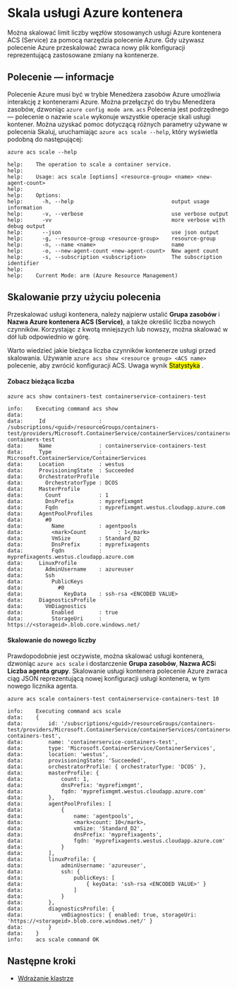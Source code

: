 <properties
   pageTitle="Skalowanie klaster ACS z polecenie Azure | Microsoft Azure"
   description="Jak skalowanie klaster usługa kontenera Azure za pomocą interfejsu wiersza polecenia Azure."
   services="container-service"
   documentationCenter=""
   authors="Thraka"
   manager="timlt"
   editor=""
   tags="acs, azure-container-service"
   keywords="Docker, kontenery, Micro usług, Mesos, Azure"/>

<tags
   ms.service="container-service"
   ms.devlang="na"
   ms.topic="article"
   ms.tgt_pltfrm="na"
   ms.workload="na"
   ms.date="10/03/2016"
   ms.author="timlt"/>

# <a name="scale-an-azure-container-service"></a>Skala usługi Azure kontenera

Można skalować limit liczby węzłów stosowanych usługi Azure kontenera ACS (Service) za pomocą narzędzia polecenie Azure. Gdy używasz polecenie Azure przeskalować zwraca nowy plik konfiguracji reprezentującą zastosowane zmiany na kontenerze.

## <a name="about-the-command"></a>Polecenie — informacje

Polecenie Azure musi być w trybie Menedżera zasobów Azure umożliwia interakcję z kontenerami Azure. Można przełączyć do trybu Menedżera zasobów, dzwoniąc `azure config mode arm`. `acs` Polecenia jest podrzędnego — polecenie o nazwie `scale` wykonuje wszystkie operacje skali usługi kontener. Można uzyskać pomoc dotyczącą różnych parametry używane w polecenia Skaluj, uruchamiając `azure acs scale --help`, który wyświetla podobną do następującej:

```azurecli
azure acs scale --help

help:    The operation to scale a container service.
help:
help:    Usage: acs scale [options] <resource-group> <name> <new-agent-count>
help:
help:    Options:
help:      -h, --help                               output usage information
help:      -v, --verbose                            use verbose output
help:      -vv                                      more verbose with debug output
help:      --json                                   use json output
help:      -g, --resource-group <resource-group>    resource-group
help:      -n, --name <name>                        name
help:      -o, --new-agent-count <new-agent-count>  New agent count
help:      -s, --subscription <subscription>        The subscription identifier
help:
help:    Current Mode: arm (Azure Resource Management)
```

## <a name="use-the-command-to-scale"></a>Skalowanie przy użyciu polecenia

Przeskalować usługi kontenera, należy najpierw ustalić **Grupa zasobów** i **Nazwa Azure kontenera ACS (Service)**, a także określić liczba nowych czynników. Korzystając z kwotą mniejszych lub nowszy, można skalować w dół lub odpowiednio w górę.

Warto wiedzieć jakie bieżąca liczba czynników kontenerze usługi przed skalowania. Używanie `azure acs show <resource group> <ACS name>` polecenie, aby zwrócić konfiguracji ACS. Uwaga wynik <mark>Statystyka</mark> .

#### <a name="see-current-count"></a>Zobacz bieżąca liczba

```azurecli
azure acs show containers-test containerservice-containers-test

info:    Executing command acs show
data:
data:     Id                 : /subscriptions/<guid>/resourceGroups/containers-test/providers/Microsoft.ContainerService/containerServices/containerservice-containers-test
data:     Name               : containerservice-containers-test
data:     Type               : Microsoft.ContainerService/ContainerServices
data:     Location           : westus
data:     ProvisioningState  : Succeeded
data:     OrchestratorProfile
data:       OrchestratorType : DCOS
data:     MasterProfile
data:       Count            : 1
data:       DnsPrefix        : myprefixmgmt
data:       Fqdn             : myprefixmgmt.westus.cloudapp.azure.com
data:     AgentPoolProfiles
data:       #0
data:         Name           : agentpools
data:         <mark>Count          : 1</mark>
data:         VmSize         : Standard_D2
data:         DnsPrefix      : myprefixagents
data:         Fqdn           : myprefixagents.westus.cloudapp.azure.com
data:     LinuxProfile
data:       AdminUsername    : azureuser
data:       Ssh
data:         PublicKeys
data:           #0
data:             KeyData    : ssh-rsa <ENCODED VALUE>
data:     DiagnosticsProfile
data:       VmDiagnostics
data:         Enabled        : true
data:         StorageUri     : https://<storageid>.blob.core.windows.net/
```  

#### <a name="scale-to-new-count"></a>Skalowanie do nowego liczby

Prawdopodobnie jest oczywiste, można skalować usługi kontenera, dzwoniąc `azure acs scale` i dostarczenie **Grupa zasobów**, **Nazwa ACS**i **Liczba agenta grupy**. Skalowanie usługi kontenera polecenie Azure zwraca ciąg JSON reprezentującą nowej konfiguracji usługi kontenera, w tym nowego licznika agenta.

```azurecli
azure acs scale containers-test containerservice-containers-test 10

info:    Executing command acs scale
data:    {
data:        id: '/subscriptions/<guid>/resourceGroups/containers-test/providers/Microsoft.ContainerService/containerServices/containerservice-containers-test',
data:        name: 'containerservice-containers-test',
data:        type: 'Microsoft.ContainerService/ContainerServices',
data:        location: 'westus',
data:        provisioningState: 'Succeeded',
data:        orchestratorProfile: { orchestratorType: 'DCOS' },
data:        masterProfile: {
data:            count: 1,
data:            dnsPrefix: 'myprefixmgmt',
data:            fqdn: 'myprefixmgmt.westus.cloudapp.azure.com'
data:        },
data:        agentPoolProfiles: [
data:            {
data:                name: 'agentpools',
data:                <mark>count: 10</mark>,
data:                vmSize: 'Standard_D2',
data:                dnsPrefix: 'myprefixagents',
data:                fqdn: 'myprefixagents.westus.cloudapp.azure.com'
data:            }
data:        ],
data:        linuxProfile: {
data:            adminUsername: 'azureuser',
data:            ssh: {
data:                publicKeys: [
data:                    { keyData: 'ssh-rsa <ENCODED VALUE>' }
data:                ]
data:            }
data:        },
data:        diagnosticsProfile: {
data:            vmDiagnostics: { enabled: true, storageUri: 'https://<storageid>.blob.core.windows.net/' }
data:        }
data:    }
info:    acs scale command OK
``` 

## <a name="next-steps"></a>Następne kroki

- [Wdrażanie klastrze](container-service-deployment.md)